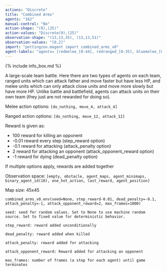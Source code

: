 ```yaml
---
actions: "Discrete"
title: "Combined Arms"
agents: "162"
manual-control: "No"
action-shape: "(9),(25)"
action-values: "Discrete(9),(25)"
observation-shape: "(13,13,35), (13,13,51)"
observation-values: "[0,2]"
import: "pettingzoo.magent import combined_arms_v0"
agent-labels: "agents= [redmelee_[0-44], redranged_[0-35], bluemelee_[0-44], blueranged_[0-35]]"
---
```


{% include info_box.md %}



A large-scale team battle. Here there are two types of agents on each team, ranged units which can attack father and move faster but have less HP, and melee units which can only attack close units and move more slowly but have more HP. Unlike battle and battlefield, agents can attack units on their own team (they just are not rewarded for doing so).

Melee action options: `[do_nothing, move_4, attack_4]`

Ranged action options: `[do_nothing, move_12, attack_12]`

Reward is given as:

* 100 reward for killing an opponent
* -0.01 reward every step (step_reward option)
* -0.1 reward for attacking (attack_penalty option)
* 2 reward for attacking an opponent (attack_opponent_reward option)
* -1 reward for dying (dead_penalty option)


If multiple options apply, rewards are added together

Observation space: `[empty, obstacle, agent_maps, agent_minimaps, binary_agent_id(10), one_hot_action, last_reward, agent_position]`

Map size: 45x45

```
combined_arms_v0.env(seed=None, step_reward-0.01, dead_penalty=-0.1, attack_penalty=-1, attack_opponent_reward=2, max_frames=1000)
```

```
seed: seed for random values. Set to None to use machine random source. Set to fixed value for deterministic behavior.

step_reward: reward added unconditionally

dead_penalty: reward added when killed

attack_penalty: reward added for attacking

attack_opponent_reward: Reward added for attacking an opponent

max_frames: number of frames (a step for each agent) until game terminates
```
